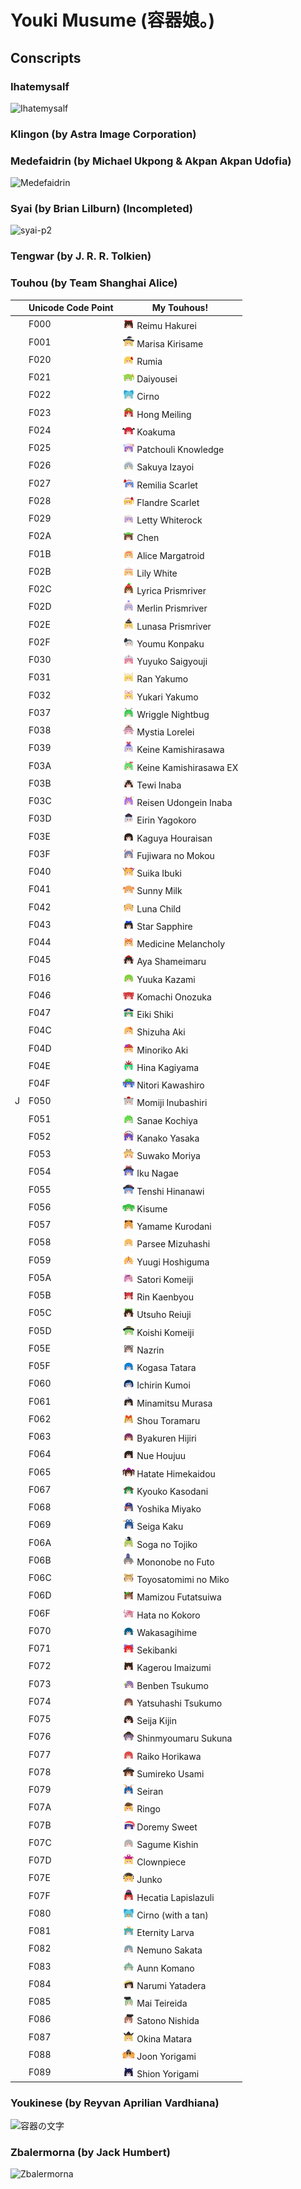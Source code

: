 # Youki Musume (容器娘。)
## Conscripts
### Ihatemysalf
![Ihatemysalf](https://github.com/user-attachments/assets/2dc2e6cc-6123-4ec7-9352-495ff31df874)
### Klingon (by Astra Image Corporation)
### Medefaidrin (by Michael Ukpong & Akpan Akpan Udofia)
![Medefaidrin](https://github.com/user-attachments/assets/217d43b4-6240-43c4-aa94-68a54697c660)
### Syai (by Brian Lilburn) (Incompleted)
![syai-p2](https://github.com/user-attachments/assets/a3abfdfd-b07e-4332-bc41-a272de6deacc)
### Tengwar (by J. R. R. Tolkien)
### Touhou (by Team Shanghai Alice)
|                  | Unicode Code Point | My Touhous!
| ---------------- | ------------------ | -----------------------------------
|                  |        F000        | <img src="src/TouhouKatsujishotai.ttf.sbix.d/160/char_F000.png" width="20" height="20"> Reimu Hakurei
|                  |        F001        | <img src="src/TouhouKatsujishotai.ttf.sbix.d/160/char_F001.png" width="20" height="20"> Marisa Kirisame
|                  |        F020        | <img src="src/TouhouKatsujishotai.ttf.sbix.d/160/char_F020.png" width="20" height="20"> Rumia
|                  |        F021        | <img src="src/TouhouKatsujishotai.ttf.sbix.d/160/char_F021.png" width="20" height="20"> Daiyousei
|                  |        F022        | <img src="src/TouhouKatsujishotai.ttf.sbix.d/160/char_F022.png" width="20" height="20"> Cirno
|                  |        F023        | <img src="src/TouhouKatsujishotai.ttf.sbix.d/160/char_F023.png" width="20" height="20"> Hong Meiling
|                  |        F024        | <img src="src/TouhouKatsujishotai.ttf.sbix.d/160/char_F024.png" width="20" height="20"> Koakuma
|                  |        F025        | <img src="src/TouhouKatsujishotai.ttf.sbix.d/160/char_F025.png" width="20" height="20"> Patchouli Knowledge
|                  |        F026        | <img src="src/TouhouKatsujishotai.ttf.sbix.d/160/char_F026.png" width="20" height="20"> Sakuya Izayoi
|                  |        F027        | <img src="src/TouhouKatsujishotai.ttf.sbix.d/160/char_F027.png" width="20" height="20"> Remilia Scarlet
|                  |        F028        | <img src="src/TouhouKatsujishotai.ttf.sbix.d/160/char_F028.png" width="20" height="20"> Flandre Scarlet
|                  |        F029        | <img src="src/TouhouKatsujishotai.ttf.sbix.d/160/char_F029.png" width="20" height="20"> Letty Whiterock
|                  |        F02A        | <img src="src/TouhouKatsujishotai.ttf.sbix.d/160/char_F02A.png" width="20" height="20"> Chen
|                  |        F01B        | <img src="src/TouhouKatsujishotai.ttf.sbix.d/160/char_F01B.png" width="20" height="20"> Alice Margatroid
|                  |        F02B        | <img src="src/TouhouKatsujishotai.ttf.sbix.d/160/char_F02B.png" width="20" height="20"> Lily White
|                  |        F02C        | <img src="src/TouhouKatsujishotai.ttf.sbix.d/160/char_F02C.png" width="20" height="20"> Lyrica Prismriver
|                  |        F02D        | <img src="src/TouhouKatsujishotai.ttf.sbix.d/160/char_F02D.png" width="20" height="20"> Merlin Prismriver
|                  |        F02E        | <img src="src/TouhouKatsujishotai.ttf.sbix.d/160/char_F02E.png" width="20" height="20"> Lunasa Prismriver
|                  |        F02F        | <img src="src/TouhouKatsujishotai.ttf.sbix.d/160/char_F02F.png" width="20" height="20"> Youmu Konpaku
|                  |        F030        | <img src="src/TouhouKatsujishotai.ttf.sbix.d/160/char_F030.png" width="20" height="20"> Yuyuko Saigyouji
|                  |        F031        | <img src="src/TouhouKatsujishotai.ttf.sbix.d/160/char_F031.png" width="20" height="20"> Ran Yakumo
|                  |        F032        | <img src="src/TouhouKatsujishotai.ttf.sbix.d/160/char_F032.png" width="20" height="20"> Yukari Yakumo
|                  |        F037        | <img src="src/TouhouKatsujishotai.ttf.sbix.d/160/char_F037.png" width="20" height="20"> Wriggle Nightbug
|                  |        F038        | <img src="src/TouhouKatsujishotai.ttf.sbix.d/160/char_F038.png" width="20" height="20"> Mystia Lorelei
|                  |        F039        | <img src="src/TouhouKatsujishotai.ttf.sbix.d/160/char_F039.png" width="20" height="20"> Keine Kamishirasawa
|                  |        F03A        | <img src="src/TouhouKatsujishotai.ttf.sbix.d/160/char_F03A.png" width="20" height="20"> Keine Kamishirasawa EX
|                  |        F03B        | <img src="src/TouhouKatsujishotai.ttf.sbix.d/160/char_F03B.png" width="20" height="20"> Tewi Inaba
|                  |        F03C        | <img src="src/TouhouKatsujishotai.ttf.sbix.d/160/char_F03C.png" width="20" height="20"> Reisen Udongein Inaba
|                  |        F03D        | <img src="src/TouhouKatsujishotai.ttf.sbix.d/160/char_F03D.png" width="20" height="20"> Eirin Yagokoro
|                  |        F03E        | <img src="src/TouhouKatsujishotai.ttf.sbix.d/160/char_F03E.png" width="20" height="20"> Kaguya Houraisan
|                  |        F03F        | <img src="src/TouhouKatsujishotai.ttf.sbix.d/160/char_F03F.png" width="20" height="20"> Fujiwara no Mokou
|                  |        F040        | <img src="src/TouhouKatsujishotai.ttf.sbix.d/160/char_F040.png" width="20" height="20"> Suika Ibuki
|                  |        F041        | <img src="src/TouhouKatsujishotai.ttf.sbix.d/160/char_F041.png" width="20" height="20"> Sunny Milk
|                  |        F042        | <img src="src/TouhouKatsujishotai.ttf.sbix.d/160/char_F042.png" width="20" height="20"> Luna Child
|                  |        F043        | <img src="src/TouhouKatsujishotai.ttf.sbix.d/160/char_F043.png" width="20" height="20"> Star Sapphire
|                  |        F044        | <img src="src/TouhouKatsujishotai.ttf.sbix.d/160/char_F044.png" width="20" height="20"> Medicine Melancholy
|                  |        F045        | <img src="src/TouhouKatsujishotai.ttf.sbix.d/160/char_F045.png" width="20" height="20"> Aya Shameimaru
|                  |        F016        | <img src="src/TouhouKatsujishotai.ttf.sbix.d/160/char_F016.png" width="20" height="20"> Yuuka Kazami
|                  |        F046        | <img src="src/TouhouKatsujishotai.ttf.sbix.d/160/char_F046.png" width="20" height="20"> Komachi Onozuka
|                  |        F047        | <img src="src/TouhouKatsujishotai.ttf.sbix.d/160/char_F047.png" width="20" height="20"> Eiki Shiki
|                  |        F04C        | <img src="src/TouhouKatsujishotai.ttf.sbix.d/160/char_F04C.png" width="20" height="20"> Shizuha Aki
|                  |        F04D        | <img src="src/TouhouKatsujishotai.ttf.sbix.d/160/char_F04D.png" width="20" height="20"> Minoriko Aki
|                  |        F04E        | <img src="src/TouhouKatsujishotai.ttf.sbix.d/160/char_F04E.png" width="20" height="20"> Hina Kagiyama
|                  |        F04F        | <img src="src/TouhouKatsujishotai.ttf.sbix.d/160/char_F04F.png" width="20" height="20"> Nitori Kawashiro
|        J         |        F050        | <img src="src/TouhouKatsujishotai.ttf.sbix.d/160/char_F050.png" width="20" height="20"> Momiji Inubashiri
|                  |        F051        | <img src="src/TouhouKatsujishotai.ttf.sbix.d/160/char_F051.png" width="20" height="20"> Sanae Kochiya
|                  |        F052        | <img src="src/TouhouKatsujishotai.ttf.sbix.d/160/char_F052.png" width="20" height="20"> Kanako Yasaka
|                  |        F053        | <img src="src/TouhouKatsujishotai.ttf.sbix.d/160/char_F053.png" width="20" height="20"> Suwako Moriya
|                  |        F054        | <img src="src/TouhouKatsujishotai.ttf.sbix.d/160/char_F054.png" width="20" height="20"> Iku Nagae
|                  |        F055        | <img src="src/TouhouKatsujishotai.ttf.sbix.d/160/char_F055.png" width="20" height="20"> Tenshi Hinanawi
|                  |        F056        | <img src="src/TouhouKatsujishotai.ttf.sbix.d/160/char_F056.png" width="20" height="20"> Kisume
|                  |        F057        | <img src="src/TouhouKatsujishotai.ttf.sbix.d/160/char_F057.png" width="20" height="20"> Yamame Kurodani
|                  |        F058        | <img src="src/TouhouKatsujishotai.ttf.sbix.d/160/char_F058.png" width="20" height="20"> Parsee Mizuhashi
|                  |        F059        | <img src="src/TouhouKatsujishotai.ttf.sbix.d/160/char_F059.png" width="20" height="20"> Yuugi Hoshiguma
|                  |        F05A        | <img src="src/TouhouKatsujishotai.ttf.sbix.d/160/char_F05A.png" width="20" height="20"> Satori Komeiji
|                  |        F05B        | <img src="src/TouhouKatsujishotai.ttf.sbix.d/160/char_F05B.png" width="20" height="20"> Rin Kaenbyou
|                  |        F05C        | <img src="src/TouhouKatsujishotai.ttf.sbix.d/160/char_F05C.png" width="20" height="20"> Utsuho Reiuji
|                  |        F05D        | <img src="src/TouhouKatsujishotai.ttf.sbix.d/160/char_F05D.png" width="20" height="20"> Koishi Komeiji
|                  |        F05E        | <img src="src/TouhouKatsujishotai.ttf.sbix.d/160/char_F05E.png" width="20" height="20"> Nazrin
|                  |        F05F        | <img src="src/TouhouKatsujishotai.ttf.sbix.d/160/char_F05F.png" width="20" height="20"> Kogasa Tatara
|                  |        F060        | <img src="src/TouhouKatsujishotai.ttf.sbix.d/160/char_F060.png" width="20" height="20"> Ichirin Kumoi
|                  |        F061        | <img src="src/TouhouKatsujishotai.ttf.sbix.d/160/char_F061.png" width="20" height="20"> Minamitsu Murasa
|                  |        F062        | <img src="src/TouhouKatsujishotai.ttf.sbix.d/160/char_F062.png" width="20" height="20"> Shou Toramaru
|                  |        F063        | <img src="src/TouhouKatsujishotai.ttf.sbix.d/160/char_F063.png" width="20" height="20"> Byakuren Hijiri
|                  |        F064        | <img src="src/TouhouKatsujishotai.ttf.sbix.d/160/char_F064.png" width="20" height="20"> Nue Houjuu
|                  |        F065        | <img src="src/TouhouKatsujishotai.ttf.sbix.d/160/char_F065.png" width="20" height="20"> Hatate Himekaidou
|                  |        F067        | <img src="src/TouhouKatsujishotai.ttf.sbix.d/160/char_F067.png" width="20" height="20"> Kyouko Kasodani
|                  |        F068        | <img src="src/TouhouKatsujishotai.ttf.sbix.d/160/char_F068.png" width="20" height="20"> Yoshika Miyako
|                  |        F069        | <img src="src/TouhouKatsujishotai.ttf.sbix.d/160/char_F069.png" width="20" height="20"> Seiga Kaku
|                  |        F06A        | <img src="src/TouhouKatsujishotai.ttf.sbix.d/160/char_F06A.png" width="20" height="20"> Soga no Tojiko
|                  |        F06B        | <img src="src/TouhouKatsujishotai.ttf.sbix.d/160/char_F06B.png" width="20" height="20"> Mononobe no Futo
|                  |        F06C        | <img src="src/TouhouKatsujishotai.ttf.sbix.d/160/char_F06C.png" width="20" height="20"> Toyosatomimi no Miko
|                  |        F06D        | <img src="src/TouhouKatsujishotai.ttf.sbix.d/160/char_F06D.png" width="20" height="20"> Mamizou Futatsuiwa
|                  |        F06F        | <img src="src/TouhouKatsujishotai.ttf.sbix.d/160/char_F06F.png" width="20" height="20"> Hata no Kokoro
|                  |        F070        | <img src="src/TouhouKatsujishotai.ttf.sbix.d/160/char_F070.png" width="20" height="20"> Wakasagihime
|                  |        F071        | <img src="src/TouhouKatsujishotai.ttf.sbix.d/160/char_F071.png" width="20" height="20"> Sekibanki
|                  |        F072        | <img src="src/TouhouKatsujishotai.ttf.sbix.d/160/char_F072.png" width="20" height="20"> Kagerou Imaizumi
|                  |        F073        | <img src="src/TouhouKatsujishotai.ttf.sbix.d/160/char_F073.png" width="20" height="20"> Benben Tsukumo
|                  |        F074        | <img src="src/TouhouKatsujishotai.ttf.sbix.d/160/char_F074.png" width="20" height="20"> Yatsuhashi Tsukumo
|                  |        F075        | <img src="src/TouhouKatsujishotai.ttf.sbix.d/160/char_F075.png" width="20" height="20"> Seija Kijin
|                  |        F076        | <img src="src/TouhouKatsujishotai.ttf.sbix.d/160/char_F076.png" width="20" height="20"> Shinmyoumaru Sukuna
|                  |        F077        | <img src="src/TouhouKatsujishotai.ttf.sbix.d/160/char_F077.png" width="20" height="20"> Raiko Horikawa
|                  |        F078        | <img src="src/TouhouKatsujishotai.ttf.sbix.d/160/char_F078.png" width="20" height="20"> Sumireko Usami
|                  |        F079        | <img src="src/TouhouKatsujishotai.ttf.sbix.d/160/char_F079.png" width="20" height="20"> Seiran
|                  |        F07A        | <img src="src/TouhouKatsujishotai.ttf.sbix.d/160/char_F07A.png" width="20" height="20"> Ringo
|                  |        F07B        | <img src="src/TouhouKatsujishotai.ttf.sbix.d/160/char_F07B.png" width="20" height="20"> Doremy Sweet
|                  |        F07C        | <img src="src/TouhouKatsujishotai.ttf.sbix.d/160/char_F07C.png" width="20" height="20"> Sagume Kishin
|                  |        F07D        | <img src="src/TouhouKatsujishotai.ttf.sbix.d/160/char_F07D.png" width="20" height="20"> Clownpiece
|                  |        F07E        | <img src="src/TouhouKatsujishotai.ttf.sbix.d/160/char_F07E.png" width="20" height="20"> Junko
|                  |        F07F        | <img src="src/TouhouKatsujishotai.ttf.sbix.d/160/char_F07F.png" width="20" height="20"> Hecatia Lapislazuli
|                  |        F080        | <img src="src/TouhouKatsujishotai.ttf.sbix.d/160/char_F080.png" width="20" height="20"> Cirno (with a tan)
|                  |        F081        | <img src="src/TouhouKatsujishotai.ttf.sbix.d/160/char_F081.png" width="20" height="20"> Eternity Larva
|                  |        F082        | <img src="src/TouhouKatsujishotai.ttf.sbix.d/160/char_F082.png" width="20" height="20"> Nemuno Sakata
|                  |        F083        | <img src="src/TouhouKatsujishotai.ttf.sbix.d/160/char_F083.png" width="20" height="20"> Aunn Komano
|                  |        F084        | <img src="src/TouhouKatsujishotai.ttf.sbix.d/160/char_F084.png" width="20" height="20"> Narumi Yatadera
|                  |        F085        | <img src="src/TouhouKatsujishotai.ttf.sbix.d/160/char_F085.png" width="20" height="20"> Mai Teireida
|                  |        F086        | <img src="src/TouhouKatsujishotai.ttf.sbix.d/160/char_F086.png" width="20" height="20"> Satono Nishida
|                  |        F087        | <img src="src/TouhouKatsujishotai.ttf.sbix.d/160/char_F087.png" width="20" height="20"> Okina Matara
|                  |        F088        | <img src="src/TouhouKatsujishotai.ttf.sbix.d/160/char_F088.png" width="20" height="20"> Joon Yorigami
|                  |        F089        | <img src="src/TouhouKatsujishotai.ttf.sbix.d/160/char_F089.png" width="20" height="20"> Shion Yorigami
### Youkinese (by Reyvan Aprilian Vardhiana)
![容器の文字](https://github.com/user-attachments/assets/0ef3d914-0078-4960-8178-82f8e21bca74)
### Zbalermorna (by Jack Humbert)
![Zbalermorna](https://github.com/user-attachments/assets/73e2015a-00da-43d5-8919-7d4c3837dd8a)

